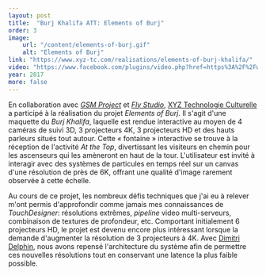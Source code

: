 ```yaml
---
layout: post
title:  "Burj Khalifa ATT: Elements of Burj"
order: 3
image:
    url: "/content/elements-of-burj.gif"
    alt: "Elements of Burj"
link: "https://www.xyz-tc.com/realisations/elements-of-burj-khalifa/"
video: "https://www.facebook.com/plugins/video.php?href=https%3A%2F%2Fwww.facebook.com%2FAtthetopBurjkhalifa%2Fvideos%2F1732585223421356%2F&show_text=false&width=734&appId=589051127900768&height=411"
year: 2017
more: false
---
```


En collaboration avec [_GSM Project_](http://gsmproject.com) et [_Fly Studio_](http://flystudio.com), [XYZ Technologie Culturelle](http://xyz-tc.com) a participé à la réalisation du projet _Elements of Burj_. Il s'agit d'une maquette du _Burj Khalifa_, laquelle est rendue interactive au moyen de 4 caméras de suivi 3D, 3 projecteurs 4K, 3 projecteurs HD et des hauts parleurs situés tout autour. Cette « fontaine » interactive se trouve à la réception de l'activité _At the Top_, divertissant les visiteurs en chemin pour les ascenseurs qui les amèneront en haut de la tour. L'utilisateur est invité à interagir avec des systèmes de particules en temps réel sur un canvas d'une résolution de près de 6K, offrant une qualité d'image rarement observée à cette échelle.

Au cours de ce projet, les nombreux défis techniques que j'ai eu à relever m'ont permis d'approfondir comme jamais mes connaissances de _TouchDesigner_: résolutions extrêmes, _pipeline_ video multi-serveurs, combinaison de textures de profondeur, etc. Comportant initialement 6 projecteurs HD, le projet est devenu encore plus intéressant lorsque la demande d'augmenter la résolution de 3 projecteurs à 4K. Avec [Dimitri Delphin](http://dimitridelphin.com), nous avons repensé l'architecture du système afin de permettre ces nouvelles résolutions tout en conservant une latence la plus faible possible.
